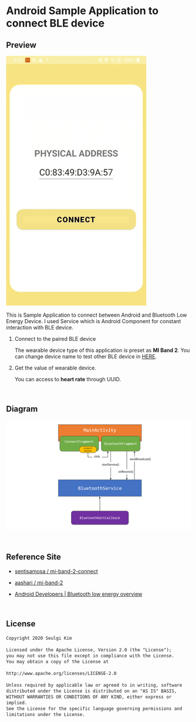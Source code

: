 # Android Sample Application to connect BLE device



## Preview

![img](/image/preview1.gif)

This is Sample Application to connect between Android and Bluetooth Low Energy Device. I used Service which is Android Component for constant interaction with BLE device.

1. Connect to the paired BLE device

   The wearable device type of this application is preset as **MI Band 2**. You can change device name to test other BLE device in [HERE](https://github.com/4z7l/Android-BLE-Connect/blob/478a7e34848b536700eae9311c761ac1e79ebb28/app/src/main/java/com/example/android/ble/util/BLE.kt#L20).

2. Get the value of wearable device. 

   You can access to **heart rate** through UUID.

<br>

## Diagram

![img](/image/diagram.PNG)



<br>

## Reference Site

- [sentisamosa / mi-band-2-connect](https://github.com/sentisamosa/mi-band-2-connect)

- [aashari / mi-band-2](https://github.com/aashari/mi-band-2)

- [Android Developers | Bluetooth low energy overview](https://developer.android.com/guide/topics/connectivity/bluetooth-le#read)



<br>

## License

```
Copyright 2020 Seulgi Kim

Licensed under the Apache License, Version 2.0 (the "License");
you may not use this file except in compliance with the License.
You may obtain a copy of the License at

http://www.apache.org/licenses/LICENSE-2.0

Unless required by applicable law or agreed to in writing, software
distributed under the License is distributed on an "AS IS" BASIS,
WITHOUT WARRANTIES OR CONDITIONS OF ANY KIND, either express or implied.
See the License for the specific language governing permissions and
limitations under the License.
```



